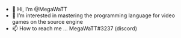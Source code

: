 - 👋 Hi, I’m @MegaWaTT
- 👀 I’m interested in mastering the programming language for video games on the source engine
- 📫 How to reach me ... MegaWaTT#3237 (discord)

<!---
MegaWaTT1/MegaWaTT1 is a ✨ special ✨ repository because its `README.md` (this file) appears on your GitHub profile.
You can click the Preview link to take a look at your changes.
--->
